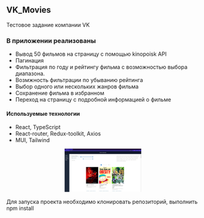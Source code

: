 ## VK_Movies
Тестовое задание компании VK

### В приложении реализованы
+ Вывод 50 фильмов на страницу с помощью kinopoisk API
+ Пагинация
+ Фильтрация по году и рейтингу фильма с возможностью выбора диапазона.
+ Возмжность фильтрации по убыванию рейтинга
+ Выбор одного или нескольких жанров фильма
+ Сохранение фильма в избранном
+ Переход на страницу с подробной информацией о фильме

#### Используемые технологии
+ React, TypeScript
+ React-router, Redux-toolkit, Axios
+ MUI, Tailwind 
<p align="center">
 <img width="200px" src="./src/assets/ScreenMovie.jpg" alt="qr"/>
</p>

Для запуска проекта необходимо клонировать репозиторий, выполнить npm install
